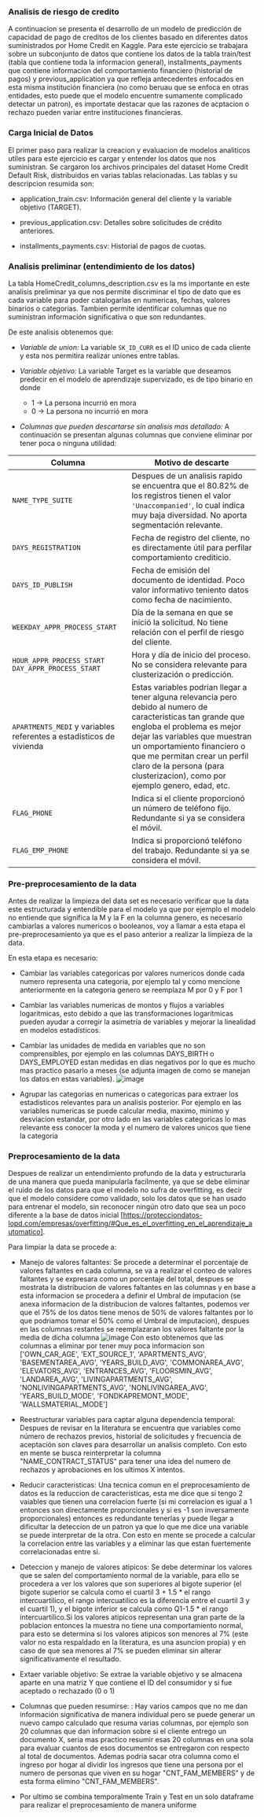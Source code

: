 ### Analisis de riesgo de credito 
A continuacion se presenta el desarrollo de un modelo de predicción de capacidad de pago de creditos de los clientes basado en diferentes datos suministrados por Home Credit en Kaggle.
Para este ejercicio se trabajara sobre un subconjunto de datos que contiene los datos de la tabla train/test (tabla que contiene toda la informacion general), installments_payments que contiene informacion del comportamiento financiero (historial de pagos) y previous_application ya que refleja antecedentes enfocados en esta misma institución financiera (no como beruau que se enfoca en otras entidades, esto puede que el modelo encuentre sumamente complicado detectar un patron), es importate destacar que las razones de acptacion o rechazo pueden variar entre instituciones financieras.

### Carga Inicial de Datos

El primer paso para realizar la creacion y evaluacion de modelos analiticos utiles para este ejercicio es cargar y entender los datos que nos suministran.
Se cargaron los archivos principales del dataset Home Credit Default Risk, distribuidos en varias tablas relacionadas. Las tablas y su descripcion resumida son:

* application_train.csv: Información general del cliente y la variable objetivo (TARGET).

* previous_application.csv: Detalles sobre solicitudes de crédito anteriores.

* installments_payments.csv: Historial de pagos de cuotas.
  
### Analisis preliminar (entendimiento de los datos)

La tabla HomeCredit_columns_description.csv es la ms importante en este analisis preliminar ya que nos permite discriminar el tipo de dato que es cada variable para poder catalogarlas en numericas, fechas, valores binarios o categorias. Tambien permite identificar columnas que no suministran información significativa o que son redundantes.

De este analisis obtenemos que:

* *Variable de union:* La variable `SK_ID_CURR` es el ID unico de cada cliente y esta nos permitira realizar uniones entre tablas.

* *Variable objetivo:* La variable Target es la variable que deseamos predecir en el modelo de aprendizaje supervizado, es de tipo binario en donde
   * 1 → La persona incurrió en mora
   * 0 → La persona no incurrió en mora
* *Columnas que pueden descartarse sin analisis mas detallado:* A continuación se presentan algunas columnas que conviene eliminar por tener poca o ninguna utilidad:
  
| Columna                        | Motivo de descarte                                                                                       |
|-------------------------------|------------------------------------------------------------------------------------------------------------|
| `NAME_TYPE_SUITE`             | Despues de un analisis rapido se encuentra que el 80.82% de los registros tienen el valor `'Unaccompanied'`, lo cual indica muy baja diversidad. No aporta segmentación relevante. |
| `DAYS_REGISTRATION`           | Fecha de registro del cliente, no es directamente útil para perfilar comportamiento crediticio.           |
| `DAYS_ID_PUBLISH`             | Fecha de emisión del documento de identidad. Poco valor informativo teniento datos como fecha de nacimiento.                         |
| `WEEKDAY_APPR_PROCESS_START`  | Día de la semana en que se inició la solicitud. No tiene relación con el perfil de riesgo del cliente.     |
| `HOUR_APPR_PROCESS_START` `DAY_APPR_PROCESS_START`    | Hora y día de inicio del proceso. No se considera relevante para clusterización o predicción.                    |
| `APARTMENTS_MEDI` y variables referentes a estadisticos de vivienda   | Estas variables podrian llegar a tener alguna relevancia pero debido al numero de caracteristicas tan grande que engloba el problema es mejor dejar las variables que muestran un omportamiento financiero o que me permitan crear un perfil claro de la persona (para clusterizacion), como por ejemplo genero, edad, etc.                    |
| `FLAG_PHONE`                  | Indica si el cliente proporcionó un número de teléfono fijo. Redundante si ya se considera el móvil.       |
| `FLAG_EMP_PHONE`              | Indica si proporcionó teléfono del trabajo. Redundante si ya se considera el móvil.   |


### Pre-preprocesamiento de la data
Antes de realizar la limpieza del data set es necesario verificar que la data este estructurada y entendible para el modelo ya que por ejemplo el modelo no entiende que significa la M y la F en la columna genero, es necesario cambiarlas a valores numericos o booleanos, voy a llamar a esta etapa el pre-preprocesamiento ya que es el paso anterior a realizar la limpieza de la data.

En esta etapa es necesario:
* Cambiar las variables categoricas por valores numericos donde cada numero representa una categoria, por ejemplo tal y como mencione anteriormente en la categoria genero se reemplaza M por 0 y F por 1
  
* Cambiar las variables numericas de montos y flujos a variables logaritmicas, esto debido a que las transformaciones logarítmicas pueden ayudar a corregir la asimetría de variables y mejorar la linealidad en modelos estadísticos.
  
* Cambiar las unidades de medida en variables que no son comprensibles, por ejemplo en las columnas DAYS_BIRTH o DAYS_EMPLOYED estan medidas en dias negativos por lo que es mucho mas practico pasarlo a meses (se adjunta imagen de como se manejan los datos en estas variables).
  ![image](https://github.com/user-attachments/assets/5011f4df-fba4-4b3c-9849-3d1708360e92)

* Agrupar las categorias en numericas o categoricas para extraer los estadisticos relevantes para un analisis posterior. Por ejemplo en las variables numericas se puede calcular media, maximo, minimo y desviacion estandar, por otro lado en las variables categoricas  lo mas relevante ess conocer la moda y el numero de valores unicos que tiene la categoria

### Preprocesamiento de la data

Despues de realizar un entendimiento profundo de la data y estructurarla de una manera que pueda manipularla facilmente, ya que se debe eliminar el ruido de los datos para que el modelo no sufra de overfitting, es decir que el modelo considere como validado, solo los datos que se han usado para entrenar el modelo, sin reconocer ningún otro dato que sea un poco diferente a la base de datos inicial [https://protecciondatos-lopd.com/empresas/overfitting/#Que_es_el_overfitting_en_el_aprendizaje_automatico]. 

Para limpiar la data se procede a:
* Manejo de valores faltantes: Se procede a determinar el porcentaje de valores faltantes en cada columna, se va a realizar el conteo de valores faltantes y se expresara como un porcentaje del total, despues se mostrata la distribucion de valores faltantes en las columnas y en base a esta informacion se procedera a definir el Umbral de imputacion (se anexa informacion de la distribucion de valores faltantes, podemos ver que el 75% de los datos tiene menos de 50% de valores faltantes por lo que podriamos tomar el 50% como el Umbral de imputacion), despues en las columnas restantes se reemplazaran los valores faltante por la media de dicha columna
![image](https://github.com/user-attachments/assets/439af6f2-f788-4a21-bb2e-9cec98afc99f)
Con esto obtenemos que las columnas a eliminar por tener muy poca informacion son
['OWN_CAR_AGE', 'EXT_SOURCE_1', 'APARTMENTS_AVG', 'BASEMENTAREA_AVG', 'YEARS_BUILD_AVG', 'COMMONAREA_AVG', 'ELEVATORS_AVG', 'ENTRANCES_AVG', 'FLOORSMIN_AVG', 'LANDAREA_AVG', 'LIVINGAPARTMENTS_AVG', 'NONLIVINGAPARTMENTS_AVG', 'NONLIVINGAREA_AVG', 'YEARS_BUILD_MODE', 'FONDKAPREMONT_MODE', 'WALLSMATERIAL_MODE']


* Reestructurar variables para captar alguna dependencia temporal: Despues de revisar en la literatura se encuentra que variables como número de rechazos previos, historial de solicitudes y frecuencia de aceptación son claves para desarrollar un analisis completo. Con esto en mente se busca reinterpretar la columna "NAME_CONTRACT_STATUS" para tener una idea del numero de rechazos y aprobaciones en los ultimos X intentos.

* Reducir caracteristicas: Una tecnica comun en el preprocesamiento de datos es la reduccion de caracteristicas, esta me dice que si tengo 2 vaiables que tienen una correlacion fuerte (si mi correlacion es igual a 1 entonces son directamente proporcionales y si es -1 son inversamente proporcionales) entonces es redundante tenerlas y puede llegar a dificultar la deteccion de un patron ya que lo que me dice una variable se puede interpretar de la otra. Con esto en mente se procede a calcular la correlacion entre las variables y a eliminar las que estan fuertemente correlacionadas entre si.
  
* Deteccion y manejo de valores atipicos: Se debe determinar los valores que se salen del comportamiento normal de la variable, para ello se procedera a ver los valores que son superiores al bigote superior (el bigote superior se calcula como el cuartil 3 + 1.5 * el rango intercuartilico, el rango intercuatilico es la diferencia entre el cuartil 3 y el cuartil 1), y el bigote inferior se calcula como Q1-1.5 * el rango intercuartilico.Si los valores atipicos representan una gran parte de la poblacion entonces la muestra no tiene una comportamiento normal, para esto se determina si los valores atipicos son menores al 7% (este valor no esta respaldado en la literatura, es una asuncion propia) y en caso de que sea menores al 7% se pueden eliminar sin alterar significativamente el resultado.

* Extaer variable objetivo: Se extrae la variable objetivo y se almacena aparte en una matriz Y que contiene el ID del consumidor y si fue aceptado o rechazado (0 o 1)

* Columnas que pueden resumirse: : Hay varios campos que no me dan información significativa de manera individual pero se puede generar un nuevo campo calculado que resuma varias columnas, por ejemplo son 20 columnas que dan informacion sobre si el cliente entrego un documento X, seria mas practico resumir esas 20 columnas en una sola para evaluar cuantos de esos documentos se entregaron con respecto al total de documentos. Ademas podria sacar otra columna como el ingreso por hogar al dividir los ingresos que tiene una persona por el numero de personas que viven en su hogar "CNT_FAM_MEMBERS" y de esta forma elimino "CNT_FAM_MEMBERS".
  
* Por ultimo se combina temporalmente Train y Test en un solo dataframe para realizar el preprocesamiento de manera uniforme














